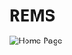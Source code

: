 # REMS
![Home Page](https://github.com/Azucar9/REMS/assets/100841285/60a34895-a9ba-4d09-ad94-8f3c7969534c)
